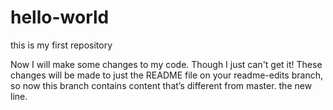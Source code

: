 # hello-world
this is my first repository

Now I will make some changes to my code.
Though I just can't get it!
These changes will be made to just the README file on your readme-edits branch, so now this branch contains content that’s different from master.
the new line.
